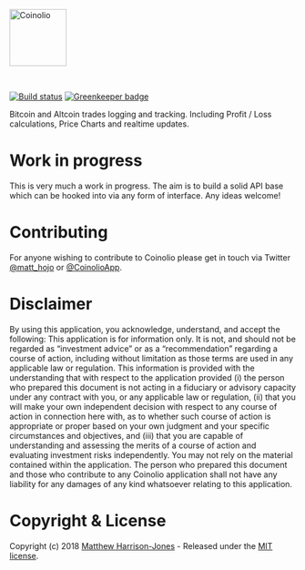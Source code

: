 <a href="https://github.com/coinolio/Coinolio"><img src="https://user-images.githubusercontent.com/367517/34639792-944b23ba-f2de-11e7-829d-9a090d3f064c.png" alt="Coinolio" height="100"/></a>

<br>

[![Build status](https://travis-ci.org/coinolio/coinolio.svg?branch=master)](https://travis-ci.org/coinolio/coinolio)
[![Greenkeeper badge](https://badges.greenkeeper.io/coinolio/coinolio.svg)](https://greenkeeper.io/)

Bitcoin and Altcoin trades logging and tracking. Including Profit / Loss calculations, Price Charts and realtime updates.

# Work in progress
This is very much a work in progress. The aim is to build a solid API base which can be hooked into via any form of interface.
Any ideas welcome!

# Contributing

For anyone wishing to contribute to Coinolio please get in touch via Twitter [@matt_hojo](https://twitter.com/matt_hojo) or [@CoinolioApp](https://twitter.com/CoinolioApp).

# Disclaimer
By using this application, you acknowledge, understand, and accept the following: This application is for information only. It is not, and should not be regarded as “investment advice” or as a “recommendation” regarding a course of action, including without limitation as those terms are used in any applicable law or regulation. This information is provided with the understanding that with respect to the application provided (i) the person who prepared this document is not acting in a fiduciary or advisory capacity under any contract with you, or any applicable law or regulation, (ii) that you will make your own independent decision with respect to any course of action in connection here with, as to whether such course of action is appropriate or proper based on your own judgment and your specific circumstances and objectives, and (iii) that you are capable of understanding and assessing the merits of a course of action and evaluating investment risks independently. You may not rely on the material contained within the application. The person who prepared this document and those who contribute to any Coinolio application shall not have any liability for any damages of any kind whatsoever relating to this application.

# Copyright & License

Copyright (c) 2018 [Matthew Harrison-Jones](https://github.com/matthojo) - Released under the [MIT license](LICENSE).
